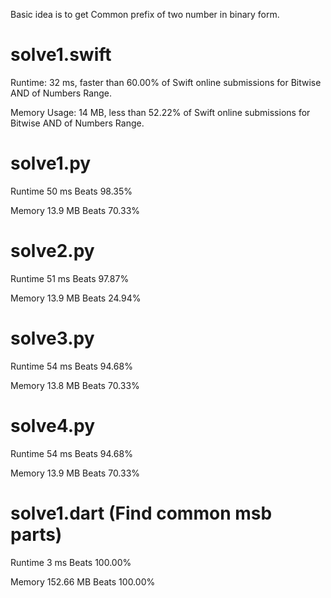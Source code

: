 Basic idea is to get Common prefix of two number in binary form.

# solve1.swift

Runtime: 32 ms, faster than 60.00% of Swift online submissions for Bitwise AND of Numbers Range.

Memory Usage: 14 MB, less than 52.22% of Swift online submissions for Bitwise AND of Numbers Range.

# solve1.py

Runtime 50 ms Beats 98.35%

Memory 13.9 MB Beats 70.33%

# solve2.py

Runtime 51 ms Beats 97.87%

Memory 13.9 MB Beats 24.94%

# solve3.py

Runtime 54 ms Beats 94.68%

Memory 13.8 MB Beats 70.33%

# solve4.py

Runtime 54 ms Beats 94.68%

Memory 13.9 MB Beats 70.33%

# solve1.dart (Find common msb parts)

Runtime 3 ms Beats 100.00%

Memory 152.66 MB Beats 100.00%

